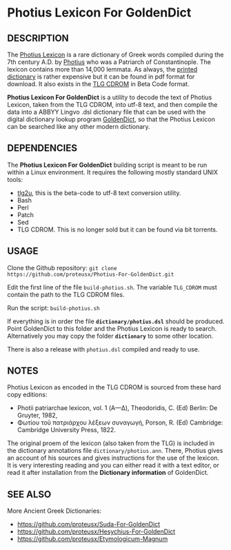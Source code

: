 # Photius Lexicon For GoldenDict

## DESCRIPTION

The [Photius
Lexicon](https://archive.org/details/photiipatriarcha02phot/mode/2up) is a
rare dictionary of Greek words
compiled during the 7th century A.D. by [Photius](https://en.wikipedia.org/wiki/Photios_I_of_Constantinople)
who was a Patriarch of Constantinople. The lexicon contains more
than 14,000 lemmata. As always, the [printed
dictionary](https://www.amazon.com/PHOTII-PHOTIUS-PATRIARCHAE-LEXICON-VOLUMES/dp/B00HCL1XXI)
is rather expensive but it can be found in pdf format for download.
It also exists in the [TLG
CDROM](http://stephanus.tlg.uci.edu/tlgauthors/cd.authors.php) in Beta Code format.


**Photius Lexicon For GoldenDict** is a utility to decode the text of Photius
Lexicon, taken from the TLG CDROM,
into utf-8 text, and then compile the data into a ABBYY Lingvo .dsl dictionary file that can be used with
the digital dictionary lookup program [GoldenDict]( http://goldendict.org/), so
that the Photius Lexicon can be searched like any other modern dictionary.

## DEPENDENCIES
The **Photius Lexicon For GoldenDict** building script is meant to be run within a Linux environment.
It requires the following mostly standard UNIX tools:

* [tlg2u](https://github.com/proteusx/tlg2u), this is the beta-code to utf-8 text conversion
    utility.
* Bash
* Perl
* Patch
* Sed
* TLG CDROM. This is no longer sold but it can be found via bit torrents.


## USAGE

Clone the Github repository: `git clone https://github.com/proteusx/Photius-For-GoldenDict.git`

Edit the first line of the file `build-photius.sh`. The variable `TLG_CDROM` must
contain the path to the TLG CDROM files.

Run the script: `build-photius.sh`

If everything is in order the file **`dictionary/photius.dsl`** should be produced.  Point
GoldenDict to this folder and the Photius Lexicon is ready to search.  Alternatively you may
copy the folder **`dictionary`** to some other location.

There is also a release with `photius.dsl` compiled and ready to use.

## NOTES
Photius Lexicon as encoded in the TLG CDROM is sourced from these hard copy
editions:

* Photii patriarchae lexicon, vol. 1 (Α—Δ), Theodoridis, C. (Ed) Berlin: De
 Gruyter, 1982,
* Φωτίου τοῦ πατριάρχου λέξεων συναγωγή, Porson, R. (Ed)
 Cambridge: Cambridge University Press, 1822.

The original proem of the lexicon (also taken from the TLG) is included in the dictionary annotations file
`dictionary/photius.ann`.  There, Photius gives an account of his sources and gives instructions for the use of the lexicon. It is very interesting reading and you can either read it with a text editor, or read
it after installation from the **Dictionary information** of GoldenDict.


## SEE ALSO
More Ancient Greek Dictionaries:

* <https://github.com/proteusx/Suda-For-GoldenDict>
* <https://github.com/proteusx/Hesychius-For-GoldenDict>
* <https://github.com/proteusx/Etymologicum-Magnum>



<!-- vim: set tw=80 spell fo=tq: -->
